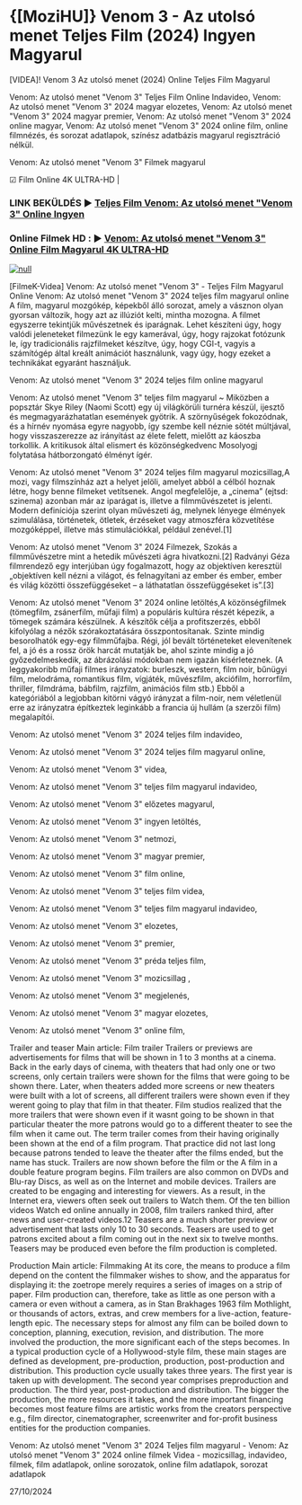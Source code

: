 # {[MoziHU]} Venom 3 - Az utolsó menet Teljes Film (2024) Ingyen Magyarul




[VIDEA]! Venom 3 Az utolsó menet (2024) Online Teljes Film Magyarul

Venom: Az utolsó menet "Venom 3" Teljes Film Online Indavideo, Venom: Az utolsó menet "Venom 3" 2024 magyar elozetes, Venom: Az utolsó menet "Venom 3" 2024 magyar premier, Venom: Az utolsó menet "Venom 3" 2024 online magyar, Venom: Az utolsó menet "Venom 3" 2024 online film, online filmnézés, és sorozat adatlapok, színész adatbázis magyarul regisztráció nélkül.

Venom: Az utolsó menet "Venom 3" Filmek magyarul

☑ Film Online 4K ULTRA-HD |

### LINK BEKÜLDÉS ▶️ [Teljes Film Venom: Az utolsó menet "Venom 3" Online Ingyen](https://t.co/nODTbvDmFY)

### Online Filmek HD : ▶️ [Venom: Az utolsó menet "Venom 3" Online Film Magyarul 4K ULTRA-HD](https://t.co/nODTbvDmFY)

[![null](https://static.wixstatic.com/media/855a25_043b5abeb4ae4d35ac003198e7fe56ed~mv2.gif)](https://t.co/nODTbvDmFY)

[FilmeK-Videa] Venom: Az utolsó menet "Venom 3" - Teljes Film Magyarul Online
Venom: Az utolsó menet "Venom 3" 2024 teljes film magyarul online A film, magyarul mozgókép, képekből álló sorozat, amely a vásznon olyan gyorsan változik, hogy azt az illúziót kelti, mintha mozogna. A filmet egyszerre tekintjük művészetnek és iparágnak. Lehet készíteni úgy, hogy valódi jeleneteket filmezünk le egy kamerával, úgy, hogy rajzokat fotózunk le, így tradicionális rajzfilmeket készítve, úgy, hogy CGI-t, vagyis a számítógép által kreált animációt használunk, vagy úgy, hogy ezeket a technikákat egyaránt használjuk.

Venom: Az utolsó menet "Venom 3" 2024 teljes film online magyarul

Venom: Az utolsó menet "Venom 3" teljes film magyarul ~ Miközben a popsztár Skye Riley (Naomi Scott) egy új világkörüli turnéra készül, ijesztő és megmagyarázhatatlan események gyötrik. A szörnyűségek fokozódnak, és a hírnév nyomása egyre nagyobb, így szembe kell néznie sötét múltjával, hogy visszaszerezze az irányítást az élete felett, mielőtt az káoszba torkollik. A kritikusok által elismert és közönségkedvenc Mosolyogj folytatása hátborzongató élményt ígér.

Venom: Az utolsó menet "Venom 3" 2024 teljes film magyarul mozicsillag,A mozi, vagy filmszínház azt a helyet jelöli, amelyet abból a célból hoznak létre, hogy benne filmeket vetítsenek. Angol megfelelője, a „cinema” (ejtsd: szinema) azonban már az iparágat is, illetve a filmművészetet is jelenti. Modern definíciója szerint olyan művészeti ág, melynek lényege élmények szimulálása, történetek, ötletek, érzéseket vagy atmoszféra közvetítése mozgóképpel, illetve más stimulációkkal, például zenével.[1]

Venom: Az utolsó menet "Venom 3" 2024 Filmezek, Szokás a filmművészetre mint a hetedik művészeti ágra hivatkozni.[2] Radványi Géza filmrendező egy interjúban úgy fogalmazott, hogy az objektíven keresztül „objektíven kell nézni a világot, és felnagyítani az ember és ember, ember és világ közötti összefüggéseket – a láthatatlan összefüggéseket is”.[3]

Venom: Az utolsó menet "Venom 3" 2024 online letöltés,A közönségfilmek (tömegfilm, zsánerfilm, műfaji film) a populáris kultúra részét képezik, a tömegek számára készülnek. A készítők célja a profitszerzés, ebből kifolyólag a nézők szórakoztatására összpontosítanak. Szinte mindig besorolhatók egy-egy filmműfajba. Régi, jól bevált történeteket elevenítenek fel, a jó és a rossz örök harcát mutatják be, ahol szinte mindig a jó győzedelmeskedik, az ábrázolási módokban nem igazán kísérleteznek. (A leggyakoribb műfaji filmes irányzatok: burleszk, western, film noir, bűnügyi film, melodráma, romantikus film, vígjáték, művészfilm, akciófilm, horrorfilm, thriller, filmdráma, bábfilm, rajzfilm, animációs film stb.) Ebből a kategóriából a legjobban kitörni vágyó irányzat a film-noir, nem véletlenül erre az irányzatra építkeztek leginkább a francia új hullám (a szerzői film) megalapítói.

Venom: Az utolsó menet "Venom 3" 2024 teljes film indavideo,

Venom: Az utolsó menet "Venom 3" 2024 teljes film magyarul online,

Venom: Az utolsó menet "Venom 3" videa,

Venom: Az utolsó menet "Venom 3" teljes film magyarul indavideo,

Venom: Az utolsó menet "Venom 3" előzetes magyarul,

Venom: Az utolsó menet "Venom 3" ingyen letöltés,

Venom: Az utolsó menet "Venom 3" netmozi,

Venom: Az utolsó menet "Venom 3" magyar premier,

Venom: Az utolsó menet "Venom 3" film online,

Venom: Az utolsó menet "Venom 3" teljes film videa,

Venom: Az utolsó menet "Venom 3" teljes film magyarul indavideo,

Venom: Az utolsó menet "Venom 3" elozetes,

Venom: Az utolsó menet "Venom 3" premier,

Venom: Az utolsó menet "Venom 3" préda teljes film,

Venom: Az utolsó menet "Venom 3" mozicsillag ,

Venom: Az utolsó menet "Venom 3" megjelenés,

Venom: Az utolsó menet "Venom 3" magyar elozetes,

Venom: Az utolsó menet "Venom 3" online film,

Trailer and teaser Main article: Film trailer Trailers or previews are advertisements for films that will be shown in 1 to 3 months at a cinema. Back in the early days of cinema, with theaters that had only one or two screens, only certain trailers were shown for the films that were going to be shown there. Later, when theaters added more screens or new theaters were built with a lot of screens, all different trailers were shown even if they werent going to play that film in that theater. Film studios realized that the more trailers that were shown even if it wasnt going to be shown in that particular theater the more patrons would go to a different theater to see the film when it came out. The term trailer comes from their having originally been shown at the end of a film program. That practice did not last long because patrons tended to leave the theater after the films ended, but the name has stuck. Trailers are now shown before the film or the A film in a double feature program begins. Film trailers are also common on DVDs and Blu-ray Discs, as well as on the Internet and mobile devices. Trailers are created to be engaging and interesting for viewers. As a result, in the Internet era, viewers often seek out trailers to Watch them. Of the ten billion videos Watch ed online annually in 2008, film trailers ranked third, after news and user-created videos.12 Teasers are a much shorter preview or advertisement that lasts only 10 to 30 seconds. Teasers are used to get patrons excited about a film coming out in the next six to twelve months. Teasers may be produced even before the film production is completed.

Production Main article: Filmmaking At its core, the means to produce a film depend on the content the filmmaker wishes to show, and the apparatus for displaying it: the zoetrope merely requires a series of images on a strip of paper. Film production can, therefore, take as little as one person with a camera or even without a camera, as in Stan Brakhages 1963 film Mothlight, or thousands of actors, extras, and crew members for a live-action, feature-length epic. The necessary steps for almost any film can be boiled down to conception, planning, execution, revision, and distribution. The more involved the production, the more significant each of the steps becomes. In a typical production cycle of a Hollywood-style film, these main stages are defined as development, pre-production, production, post-production and distribution. This production cycle usually takes three years. The first year is taken up with development. The second year comprises preproduction and production. The third year, post-production and distribution. The bigger the production, the more resources it takes, and the more important financing becomes most feature films are artistic works from the creators perspective e.g., film director, cinematographer, screenwriter and for-profit business entities for the production companies.

Venom: Az utolsó menet "Venom 3" 2024 Teljes film magyarul - Venom: Az utolsó menet "Venom 3" 2024 online filmek Videa - mozicsillag, indavideo, filmek, film adatlapok, online sorozatok, online film adatlapok, sorozat adatlapok

27/10/2024
